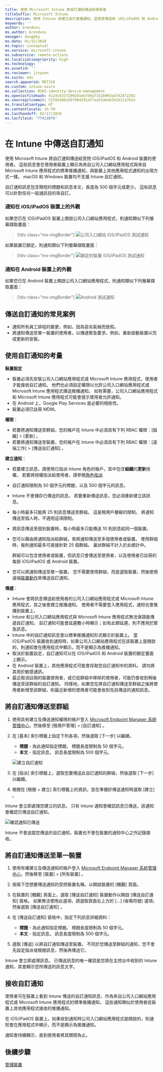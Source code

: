 ```yaml
---
title: 使用 Microsoft Intune 將自訂通知傳送給使用者
titleSuffix: Microsoft Intune
description: 使用 Intune 來建立自訂推播通知，並將其傳送給 iOS/iPadOS 和 Android 裝置的使用者
keywords: ''
author: brenduns
ms.author: brenduns
manager: dougeby
ms.date: 01/15/2020
ms.topic: conceptual
ms.service: microsoft-intune
ms.subservice: remote-actions
ms.localizationpriority: high
ms.technology: ''
ms.assetid: ''
ms.reviewer: jinyoon
ms.suite: ems
search.appverid: MET150
ms.custom: intune-azure
ms.collection: M365-identity-device-management
ms.openlocfilehash: 412dc631f2092d1eb7d9a7332b903a4742472202
ms.sourcegitcommit: 51591b862d97904291af7aa53a6eb341b11a761e
ms.translationtype: HT
ms.contentlocale: zh-TW
ms.lasthandoff: 02/17/2020
ms.locfileid: "77413876"
---
```

# <a name="send-custom-notifications-in-intune"></a>在 Intune 中傳送自訂通知  

使用 Microsoft Intune 將自訂通知傳送給受控 iOS/iPadOS 和 Android 裝置的使用者。 這些訊息會在使用者裝置上顯示為來自公司入口網站應用程式與來自 Microsoft Intune 應用程式的標準推播通知，與裝置上其他應用程式通知的出現方式一樣。 macOS 和 Windows 裝置均不支援 Intune 自訂通知。   

自訂通知訊息包含簡短的標題和訊息本文，長度為 500 個字元或更少。 這些訊息可以針對任何一般通訊目的來自訂。

### <a name="what-the-notification-looks-like-on-an-iosipados-device"></a>通知在 iOS/iPadOS 裝置上的外觀

如果您已在 iOS/iPadOS 裝置上開啟公司入口網站應用程式，則通知類似下列螢幕擷取畫面：

> [!div class="mx-imgBorder"]
> ![公司入口網站 iOS/iPadOS 測試通知](./media/custom-notifications/105046-1.png)

如果裝置已鎖定，則通知類似下列螢幕擷取畫面：

> [!div class="mx-imgBorder"]
> ![鎖定的裝置 iOS/iPadOS 測試通知](./media/custom-notifications/105046-2.png)

### <a name="what-the-notification-looks-like-on-an-android-device"></a>通知在 Android 裝置上的外觀

如果您已在 Android 裝置上開啟公司入口網站應用程式，則通知類似下列螢幕擷取畫面：

> [!div class="mx-imgBorder"]
> ![Android 測試通知](./media/custom-notifications/105046-3.png)

## <a name="common-scenarios-for-sending-custom-notifications"></a>傳送自訂通知的常見案例  

- 通知所有員工排程的變更，例如，因為惡劣氣候而放假。
- 將通知傳送至單一裝置的使用者，以傳達緊急要求，例如，重新啟動裝置以完成更新的安裝。 

## <a name="considerations-for-using-custom-notifications"></a>使用自訂通知的考量

**裝置設定** 

- 裝置必須先安裝公司入口網站應用程式或 Microsoft Intune 應用程式，使用者才能接收自訂通知。 他們也必須設定權限以允許公司入口網站應用程式或 Microsoft Intune 應用程式傳送推播通知。 如有需要，公司入口網站應用程式和 Microsoft Intune 應用程式可能會提示使用者允許通知。  
- 在 Android 上，Google Play Services 是必要的相依性。  
- 裝置必須已註冊 MDM。

**權限**：
- 若要將通知傳送至群組，您的帳戶在 Intune 中必須具有下列 RBAC 權限：[組織]   > [更新]  。
- 若要將通知傳送至裝置，您的帳戶在 Intune 中必須具有下列 RBAC 權限：[遠端工作]   > [傳送自訂通知]  。

**建立通知**：  
- 若要建立訊息，請使用已指派 Intune 角色的帳戶，其中包含**組織**的**更新**授權。 若要將授權指派給使用者，請參閱[角色指派](../fundamentals/role-based-access-control.md#role-assignments)  
- 自訂通知限制為 50 個字元的標題，以及 500 個字元的訊息。  
- Intune 不會儲存已傳送的訊息。 若要重新傳送訊息，您必須重新建立該訊息。  
- 每小時最多只能將 25 則訊息傳送至群組。 這是租用戶層級的限制。 將通知傳送至個人時，不適用這項限制。
- 將訊息傳送至個別裝置時，每小時最多只能傳送 10 則訊息給同一個裝置。 
- 您可以藉由將通知指派給群組，來將通知傳送至多個使用者或裝置。 使用群組時，每則通知最多可直接針對 25 個群組。 巢狀群組不計入於此總計中。  

  群組可以包含使用者或裝置，但訊息只會傳送至使用者，以及使用者已註冊的每部 iOS/iPadOS 或 Android 裝置。  
- 您可以將通知傳送至單一裝置。 您不需要使用群組，而是選取裝置，然後使用遠端[裝置動作](device-management.md#available-device-actions)來傳送自訂通知。  

**傳遞**：  
- Intune 會將訊息傳送給使用者的公司入口網站應用程式或 Microsoft Intune 應用程式，其之後會建立推播通知。 使用者不需要登入應用程式，通知也會推播到裝置上。  
- Intune 和公司入口網站應用程式與 Microsoft Intune 應用程式無法保證能傳遞自訂通知。 自訂通知可能會延遲數小時顯示；如有此類延遲，則不應用於緊急訊息。  
- Intune 中的自訂通知訊息會以標準推播通知形式顯示於裝置上。 當 iOS/iPadOS 裝置收到通知時，如果公司入口網站應用程式在該裝置上是開啟的，則通知會在應用程式中顯示，而不是顯示為推播通知。  
- 取決於裝置設定，自訂通知可以在 iOS/iPadOS 和 Android 裝置的鎖定畫面上顯示。  
- 在 Android 裝置上，其他應用程式可能會存取您自訂通知中的資料。 請勿將其用於敏感通訊。  
- 最近取消註冊的裝置使用者，或已從群組中移除的使用者，可能仍會收到稍後傳送至該群組的自訂通知。  同樣地，如果您在將自訂通知傳送至群組之後將使用者新增至該群組，則最近新增的使用者可能會收到先前傳送的通知訊息。  

## <a name="send-a-custom-notification-to-groups"></a>將自訂通知傳送至群組  

1. 使用具有建立及傳送通知權限的帳戶登入 [Microsoft Endpoint Manager 系統管理中心](https://go.microsoft.com/fwlink/?linkid=2109431)，然後移至 [租用戶管理]   > [自訂通知]  。  

2. 在 [基本] 索引標籤上指定下列各項，然後選取 [下一步]  以繼續。  
   - **標題** - 為此通知指定標題。 標題長度限制為 50 個字元。  
   - **本文** - 指定訊息。 訊息長度限制為 500 個字元。

   ![建立自訂通知](./media/custom-notifications/custom-notifications.png)  

3. 在 [指派]  索引標籤上，選取您要傳送此自訂通知的群組，然後選取 [下一步] 以繼續。  

4. 檢閱在 [檢閱 + 建立]  索引標籤上的資訊，並在準備好傳送通知時選取 [建立]  。  

Intune 會立即處理您建立的訊息。 只有 Intune 通知會確認訊息已傳送，該通知會確認已傳送自訂通知。  

![確認通知已傳送](./media/custom-notifications/notification-sent.png)  

Intune 不會追蹤您傳送的自訂通知，裝置也不會在裝置的通知中心之外記錄接收。  

## <a name="send-a-custom-notification-to-a-single-device"></a>將自訂通知傳送至單一裝置  

1. 使用有權建立及傳送通知的帳戶登入 [Microsoft Endpoint Manager 系統管理中心](https://go.microsoft.com/fwlink/?linkid=2109431)，然後移至 [裝置]   > [所有裝置]  。

2. 按兩下您想要傳送通知的受控裝置名稱，以開啟裝置的 [概觀]  頁面。

3. 在裝置的 [概觀]  頁面上，選取 [傳送自訂通知]  裝置動作以開啟 [傳送自訂通知]  窗格。 如果無法使用此選項，請選取頁面右上方的 [...]  (省略符號) 選項，然後選取 [傳送自訂通知]  。

4. 在 [傳送自訂通知]  窗格中，指定下列訊息詳細資料：  

   - **標題** - 為此通知指定標題。 標題長度限制為 50 個字元。  
   - **本文** - 指定訊息。 訊息長度限制為 500 個字元。  

5. 選取 [傳送]  以將自訂通知傳送至裝置。 不同於您傳送至群組的通知，您不會先設定指派或檢閱訊息，然後再傳送它。  

Intune 會立即處理訊息。 已傳送訊息的唯一確認是您將在主控台中收到的 Intune 通知，其會顯示您所傳送的訊息文字。  

## <a name="receive-a-custom-notification"></a>接收自訂通知  

使用者可在裝置上看到 Intune 傳送的自訂通知訊息，作為來自公司入口網站應用程式或 Microsoft Intune 應用程式的標準推播通知。 這些通知類似於使用者從裝置上其他應用程式接收的推播通知。  

在 iOS/iPadOS 裝置上，如果收到通知時公司入口網站應用程式是開啟的，則通知會在應用程式中顯示，而不是顯示為推播通知。  

通知會持續顯示，直到使用者將其關閉為止。  

## <a name="next-steps"></a>後續步驟  

[管理裝置](device-management.md)
